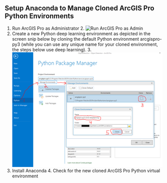 ## Setup Anaconda to Manage Cloned ArcGIS Pro Python Environments

 1. Run ArcGIS Pro as Administrator
	 2. ![Run ArcGIS Pro as Admin](https://raw.githubusercontent.com/tjhallum/anaconda_arcgis_pro/master/1-run_arc_as_admin.png)
 2. Create a new Python deep learning environment as depicted in the screen snip below by cloning the default Python environment arcgispro-py3 (while you can use any unique name for your cloned environment, the steps below use deep learning).
	 3. ![enter image description here](https://github.com/tjhallum/anaconda_arcgis_pro/raw/master/2-create_new_virtual_env.png)
 3. Install Anaconda
	 4. Check for the new cloned ArcGIS Pro Python virtual environment

<!--stackedit_data:
eyJoaXN0b3J5IjpbNDA1NzI3MjQwXX0=
-->